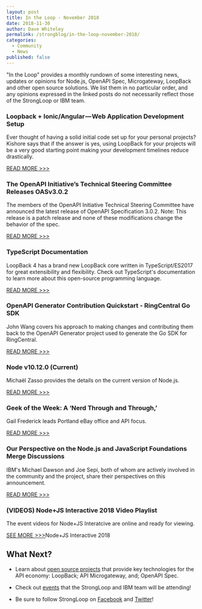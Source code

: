 ```yaml
---
layout: post
title: In the Loop - November 2018
date: 2018-11-30
author: Dave Whiteley
permalink: /strongblog/in-the-loop-november-2018/
categories:
  - Community
  - News
published: false
---
```


"In the Loop" provides a monthly rundown of some interesting news, updates or opinions for Node.js, OpenAPI Spec, Microgateway, LoopBack and other open source solutions. We list them in no particular order, and any opinions expressed in the linked posts do not necessarily reflect those of the StrongLoop or IBM team.
<!--more-->

### Loopback + Ionic/Angular — Web Application Development Setup

Ever thought of having a solid initial code set up for your personal projects? Kishore says that if the answer is yes, using LoopBack for your projects will be a very good starting point making your development timelines reduce drastically.

[READ MORE >>>](https://medium.com/@saikishoret99/loopback-ionic-angular-web-application-development-setup-830809cfc42?_branch_match_id=524992665964006092)

### The OpenAPI Initiative’s Technical Steering Committee Releases OASv3.0.2

The members of the OpenAPI Initiative Technical Steering Committee have announced the latest release of OpenAPI Specification 3.0.2. Note: This release is a patch release and none of these modifications change the behavior of the spec.

[READ MORE >>>](https://www.openapis.org/blog/2018/10/08/the-openapi-initiatives-technical-steering-committee-releases-oasv3-0-2)


### TypeScript Documentation

LoopBack 4 has a brand new LoopBack core written in TypeScript/ES2017 for great extensibility and flexibility. Check out TypeScript's documentation to learn more about this open-source programming language. 

[READ MORE >>>](https://www.typescriptlang.org/docs/home.html)

### OpenAPI Generator Contribution Quickstart - RingCentral Go SDK

John Wang covers his approach to making changes and contributing them back to the OpenAPI Generator project used to generate the Go SDK for RingCentral.

[READ MORE >>>](https://medium.com/ringcentral-developers/openapi-generator-for-go-contribution-quickstart-8cc72bf37b53)

### Node v10.12.0 (Current)

Michaël Zasso provides the details on the current version of Node.js. 

[READ MORE >>>](https://nodejs.org/en/blog/release/v10.12.0/)

### Geek of the Week: A ‘Nerd Through and Through,’ 

Gail Frederick leads Portland eBay office and API focus.

[READ MORE >>>](https://www.geekwire.com/2018/gail-frederick/)

### Our Perspective on the Node.js and JavaScript Foundations Merge Discussions

IBM's Michael Dawson and Joe Sepi, both of whom are actively involved in the community and the project, share their perspectives on this announcement.

[READ MORE >>>](https://developer.ibm.com/blogs/2018/10/23/nodejs-foundation-and-js-foundation-merger/)

### (VIDEOS) Node+JS Interactive 2018 Video Playlist

The event videos for Node+JS Interatcive are online and ready for viewing.

[SEE MORE >>>](https://www.geekwire.com/2018/gail-frederick/)Node+JS Interactive 2018

## What Next?

* Learn about [open source projects](https://strongloop.com/projects/) that provide key technologies for the API economy: LoopBack; API Microgateway, and; OpenAPI Spec. 

* Check out [events](https://strongloop.com/events/) that the StrongLoop and IBM team will be attending!

* Be sure to follow StrongLoop on [Facebook](https://www.facebook.com/strongloop/) and [Twitter](https://twitter.com/StrongLoop)!
